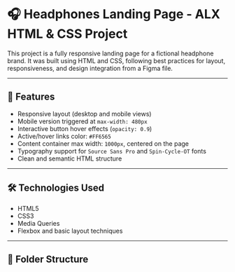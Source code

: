# 🎧 Headphones Landing Page - ALX HTML & CSS Project

This project is a fully responsive landing page for a fictional headphone brand. It was built using HTML and CSS, following best practices for layout, responsiveness, and design integration from a Figma file.

---

## 📐 Features

- Responsive layout (desktop and mobile views)
- Mobile version triggered at `max-width: 480px`
- Interactive button hover effects (`opacity: 0.9`)
- Active/hover links color: `#FF6565`
- Content container max width: `1000px`, centered on the page
- Typography support for `Source Sans Pro` and `Spin-Cycle-OT` fonts
- Clean and semantic HTML structure

---

## 🛠️ Technologies Used

- HTML5
- CSS3
- Media Queries
- Flexbox and basic layout techniques

---

## 📁 Folder Structure

